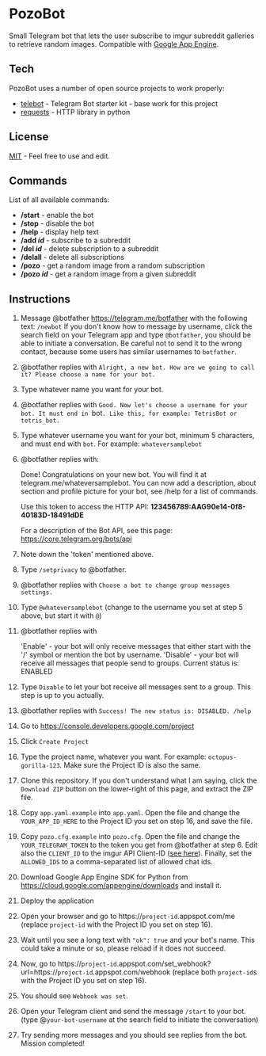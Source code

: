 # PozoBot

Small Telegram bot that lets the user subscribe to imgur subreddit galleries to retrieve random images. Compatible with [Google App Engine](https://cloud.google.com/appengine/docs).

Tech
----

PozoBot uses a number of open source projects to work properly:

* [telebot](https://github.com/yukuku/telebot/) - Telegram Bot starter kit - base work for this project
* [requests](http://docs.python-requests.org/en/latest/) - HTTP library in python

License
-------
[MIT](LICENSE) - Feel free to use and edit.

Commands
--------
List of all available commands:
  * **/start** - enable the bot
  * **/stop** - disable the bot
  * **/help** - display help text
  * **/add _id_** - subscribe to a subreddit
  * **/del _id_** - delete subscription to a subreddit
  * **/delall** - delete all subscriptions
  * **/pozo** - get a random image from a random subscription
  * **/pozo _id_** - get a random image from a given subreddit

Instructions
------------

1. Message @botfather https://telegram.me/botfather with the following text: `/newbot`
   If you don't know how to message by username, click the search field on your Telegram app and type `@botfather`, you should be able to initiate a conversation. Be careful not to send it to the wrong contact, because some users has similar usernames to `botfather`.

2. @botfather replies with `Alright, a new bot. How are we going to call it? Please choose a name for your bot.`

3. Type whatever name you want for your bot.

4. @botfather replies with `Good. Now let's choose a username for your bot. It must end in `bot`. Like this, for example: TetrisBot or tetris_bot.`

5. Type whatever username you want for your bot, minimum 5 characters, and must end with `bot`. For example: `whateversamplebot`

6. @botfather replies with:

    Done! Congratulations on your new bot. You will find it at telegram.me/whateversamplebot. You can now add a description, about section and profile picture for your bot, see /help for a list of commands.

    Use this token to access the HTTP API:
    <b>123456789:AAG90e14-0f8-40183D-18491dDE</b>

    For a description of the Bot API, see this page: https://core.telegram.org/bots/api

7. Note down the 'token' mentioned above.

8. Type `/setprivacy` to @botfather.

9. @botfather replies with `Choose a bot to change group messages settings.`

10. Type `@whateversamplebot` (change to the username you set at step 5 above, but start it with `@`)

11. @botfather replies with

    'Enable' - your bot will only receive messages that either start with the '/' symbol or mention the bot by username.
    'Disable' - your bot will receive all messages that people send to groups.
    Current status is: ENABLED

12. Type `Disable` to let your bot receive all messages sent to a group. This step is up to you actually.

13. @botfather replies with `Success! The new status is: DISABLED. /help`

14. Go to https://console.developers.google.com/project

15. Click `Create Project`

16. Type the project name, whatever you want. For example: `octopus-gorilla-123`. Make sure the Project ID is also the same.

17. Clone this repository. If you don't understand what I am saying, click the `Download ZIP` button on the lower-right of this page, and extract the ZIP file.

18. Copy `app.yaml.example` into `app.yaml`. Open the file and change the `YOUR_APP_ID_HERE` to the Project ID you set on step 16, and save the file.

19. Copy `pozo.cfg.example` into `pozo.cfg`. Open the file and change the `YOUR_TELEGRAM_TOKEN` to the token you get from @botfather at step 6. Edit also the `CLIENT_ID` to the imgur API Client-ID ([see here](https://api.imgur.com/)). Finally, set the `ALLOWED_IDS` to a comma-separated list of allowed chat ids.

20. Download Google App Engine SDK for Python from https://cloud.google.com/appengine/downloads and install it.

21. Deploy the application

22. Open your browser and go to https://`project-id`.appspot.com/me (replace `project-id` with the Project ID you set on step 16).

23. Wait until you see a long text with `"ok": true` and your bot's name. This could take a minute or so, please reload if it does not succeed.

24. Now, go to https://`project-id`.appspot.com/set_webhook?url=https://`project-id`.appspot.com/webhook (replace both `project-id`s with the Project ID you set on step 16).

25. You should see `Webhook was set`.

26. Open your Telegram client and send the message `/start` to your bot. (type @`your-bot-username` at the search field to initiate the conversation)

27. Try sending more messages and you should see replies from the bot. Mission completed!
